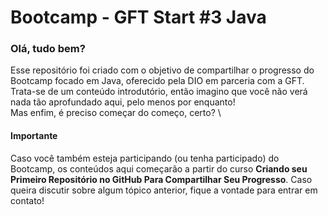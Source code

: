 # Bootcamp - GFT Start #3 Java

### Olá, tudo bem?   
     
Esse repositório foi criado com o objetivo de compartilhar o progresso do Bootcamp focado em Java, oferecido pela DIO em parceria com a GFT.    
Trata-se de um conteúdo introdutório, então imagino que você não verá nada tão aprofundado aqui, pelo menos por enquanto!   
Mas enfim, é preciso começar do começo, certo?   \
   

#### Importante  
Caso você também esteja participando (ou tenha participado) do Bootcamp, os conteúdos aqui começarão a partir do curso **Criando seu Primeiro Repositório no GitHub Para Compartilhar Seu Progresso**. 
Caso queira discutir sobre algum tópico anterior, fique a vontade para entrar em contato!



